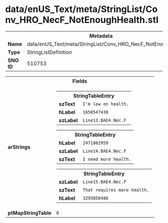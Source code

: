 <h1>data/enUS_Text/meta/StringList/Conv_HRO_NecF_NotEnoughHealth.stl</h1><table><tr><th colspan="100%">Metadata</th></tr><tr><td><b>Name</b></td><td>data/enUS_Text/meta/StringList/Conv_HRO_NecF_NotEnoughHealth.stl</td></tr><tr><td><b>Type</b></td><td>StringListDefinition</td></tr><tr><td><b>SNO ID</b></td><td>510753</td></tr></table>

<table><tr><th colspan="100%">Fields</th></tr><tr><td><b>arStrings</b></td><td><table><tr><th colspan="100%">StringTableEntry</th></tr><tr><td><b>szText</b></td><td><code>I'm low on health.</code></td></tr><tr><td><b>hLabel</b></td><td><code>1650547438</code></td></tr><tr><td><b>szLabel</b></td><td><code>Line13.BAE4.Nec.F</code></td></tr></table>


<table><tr><th colspan="100%">StringTableEntry</th></tr><tr><td><b>hLabel</b></td><td><code>2471802959</code></td></tr><tr><td><b>szLabel</b></td><td><code>Line14.BAE4.Nec.F</code></td></tr><tr><td><b>szText</b></td><td><code>I need more health.</code></td></tr></table>


<table><tr><th colspan="100%">StringTableEntry</th></tr><tr><td><b>szLabel</b></td><td><code>Line15.BAE4.Nec.F</code></td></tr><tr><td><b>szText</b></td><td><code>That requires more health.</code></td></tr><tr><td><b>hLabel</b></td><td><code>3293058480</code></td></tr></table>


</td></tr><tr><td><b>ptMapStringTable</b></td><td><code>0</code></td></tr></table>

